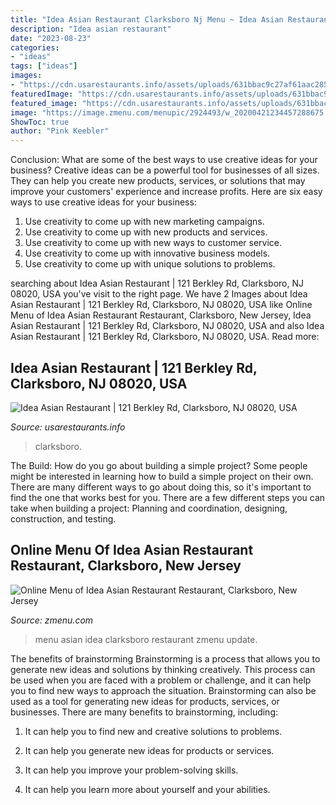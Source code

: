 ```yaml
---
title: "Idea Asian Restaurant Clarksboro Nj Menu ~ Idea Asian Restaurant"
description: "Idea asian restaurant"
date: "2023-08-23"
categories:
- "ideas"
tags: ["ideas"]
images:
- "https://cdn.usarestaurants.info/assets/uploads/631bbac9c27af61aac2853d19c41416f_-united-states-new-jersey-gloucester-county-east-greenwich-township-clarksboro-409846-idea-asian-restauranthtm.jpg"
featuredImage: "https://cdn.usarestaurants.info/assets/uploads/631bbac9c27af61aac2853d19c41416f_-united-states-new-jersey-gloucester-county-east-greenwich-township-clarksboro-409846-idea-asian-restauranthtm.jpg"
featured_image: "https://cdn.usarestaurants.info/assets/uploads/631bbac9c27af61aac2853d19c41416f_-united-states-new-jersey-gloucester-county-east-greenwich-township-clarksboro-409846-idea-asian-restauranthtm.jpg"
image: "https://image.zmenu.com/menupic/2924493/w_20200421234457288675.jpeg"
ShowToc: true
author: "Pink Keebler"
---
```



Conclusion: What are some of the best ways to use creative ideas for your business?
Creative ideas can be a powerful tool for businesses of all sizes. They can help you create new products, services, or solutions that may improve your customers' experience and increase profits. Here are six easy ways to use creative ideas for your business: 
1. Use creativity to come up with new marketing campaigns.
2. Use creativity to come up with new products and services.
3. Use creativity to come up with new ways to customer service.
4. Use creativity to come up with innovative business models.
5. Use creativity to come up with unique solutions to problems.

	

		
searching about Idea Asian Restaurant | 121 Berkley Rd, Clarksboro, NJ 08020, USA you've visit to the right page. We have 2 Images about Idea Asian Restaurant | 121 Berkley Rd, Clarksboro, NJ 08020, USA like Online Menu of Idea Asian Restaurant Restaurant, Clarksboro, New Jersey, Idea Asian Restaurant | 121 Berkley Rd, Clarksboro, NJ 08020, USA and also Idea Asian Restaurant | 121 Berkley Rd, Clarksboro, NJ 08020, USA. Read more:
		
    
## Idea Asian Restaurant | 121 Berkley Rd, Clarksboro, NJ 08020, USA

<img loading=lazy src="https://cdn.usarestaurants.info/assets/uploads/631bbac9c27af61aac2853d19c41416f_-united-states-new-jersey-gloucester-county-east-greenwich-township-clarksboro-409846-idea-asian-restauranthtm.jpg" onerror="this.onerror=null;this.src='https://tse2.mm.bing.net/th?id=OIP.dtnly4E-ZgBcQ41dABAI3wHaDm&amp;pid=15.1';" alt="Idea Asian Restaurant | 121 Berkley Rd, Clarksboro, NJ 08020, USA">

_Source: usarestaurants.info_

>clarksboro. 

	

The Build: How do you go about building a simple project?
Some people might be interested in learning how to build a simple project on their own. There are many different ways to go about doing this, so it's important to find the one that works best for you. There are a few different steps you can take when building a project: Planning and coordination, designing, construction, and testing.

    
## Online Menu Of Idea Asian Restaurant Restaurant, Clarksboro, New Jersey

<img loading=lazy src="https://image.zmenu.com/menupic/2924493/w_20200421234457288675.jpeg" onerror="this.onerror=null;this.src='https://tse1.mm.bing.net/th?id=OIP.WbcPaSqU2VrhOmyVbbwHIQHaFj&amp;pid=15.1';" alt="Online Menu of Idea Asian Restaurant Restaurant, Clarksboro, New Jersey">

_Source: zmenu.com_

>menu asian idea clarksboro restaurant zmenu update. 

	

The benefits of brainstorming
Brainstorming is a process that allows you to generate new ideas and solutions by thinking creatively. This process can be used when you are faced with a problem or challenge, and it can help you to find new ways to approach the situation. Brainstorming can also be used as a tool for generating new ideas for products, services, or businesses.
There are many benefits to brainstorming, including:

1. It can help you to find new and creative solutions to problems.

2. It can help you generate new ideas for products or services.

3. It can help you improve your problem-solving skills.

4. It can help you learn more about yourself and your abilities.

